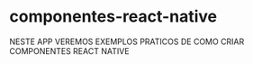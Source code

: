 # componentes-react-native

NESTE APP VEREMOS EXEMPLOS PRATICOS DE COMO CRIAR COMPONENTES REACT NATIVE


